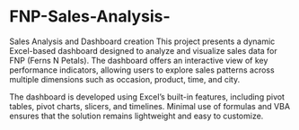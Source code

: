 # FNP-Sales-Analysis-
Sales Analysis and Dashboard creation 
This project presents a dynamic Excel-based dashboard designed to analyze and visualize sales data for FNP (Ferns N Petals). The dashboard offers an interactive view of key performance indicators, allowing users to explore sales patterns across multiple dimensions such as occasion, product, time, and city.

The dashboard is developed using Excel’s built-in features, including pivot tables, pivot charts, slicers, and timelines. Minimal use of formulas and VBA ensures that the solution remains lightweight and easy to customize.
